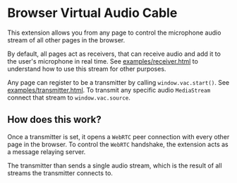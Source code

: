 # Browser Virtual Audio Cable

This extension allows you from any page to control the microphone audio stream of all other pages in the browser.

By default, all pages act as receivers, that can receive audio and add it to the user's microphone in real time.
See [examples/receiver.html](examples/receiver.html) to understand how to use this stream for other purposes.

Any page can register to be a transmitter by calling `window.vac.start()`. See [examples/transmitter.html](examples/transmitter.html).
To transmit any specific audio `MediaStream` connect that stream to `window.vac.source`.


## How does this work?
Once a transmitter is set, it opens a `WebRTC` peer connection with every other page in the browser.
To control the `WebRTC` handshake, the extension acts as a message relaying server.

The transmitter than sends a single audio stream, which is the result of all streams the transmitter connects to.
